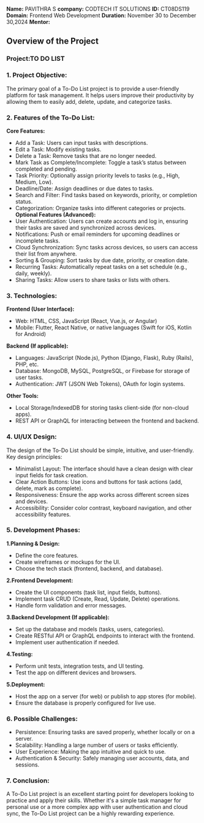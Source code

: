 **Name:** PAVITHRA S
**company:** CODTECH IT SOLUTIONS
**ID:** CT08DS119
**Domain:** Frontend Web Development
**Duration:** November 30 to December 30,2024
**Mentor:**

## Overview of the Project

### Project:TO DO LIST

### 1. Project Objective:
The primary goal of a To-Do List project is to provide a user-friendly platform for task management. It helps users improve their productivity by allowing them to easily add, delete, update, and categorize tasks.

### 2. Features of the To-Do List:
**Core Features:**
- Add a Task: Users can input tasks with descriptions.
- Edit a Task: Modify existing tasks.
- Delete a Task: Remove tasks that are no longer needed.
- Mark Task as Complete/Incomplete: Toggle a task’s status between completed and pending.
- Task Priority: Optionally assign priority levels to tasks (e.g., High, Medium, Low).
- Deadline/Date: Assign deadlines or due dates to tasks.
- Search and Filter: Find tasks based on keywords, priority, or completion status.
- Categorization: Organize tasks into different categories or projects.
**Optional Features (Advanced):**
- User Authentication: Users can create accounts and log in, ensuring their tasks are saved and synchronized across devices.
- Notifications: Push or email reminders for upcoming deadlines or incomplete tasks.
- Cloud Synchronization: Sync tasks across devices, so users can access their list from anywhere.
- Sorting & Grouping: Sort tasks by due date, priority, or creation date.
- Recurring Tasks: Automatically repeat tasks on a set schedule (e.g., daily, weekly).
- Sharing Tasks: Allow users to share tasks or lists with others.

### 3. Technologies:
**Frontend (User Interface):**

- Web: HTML, CSS, JavaScript (React, Vue.js, or Angular)
- Mobile: Flutter, React Native, or native languages (Swift for iOS, Kotlin for Android)

**Backend (If applicable):**

- Languages: JavaScript (Node.js), Python (Django, Flask), Ruby (Rails), PHP, etc.
- Database: MongoDB, MySQL, PostgreSQL, or Firebase for storage of user tasks.
- Authentication: JWT (JSON Web Tokens), OAuth for login systems.

**Other Tools:**

- Local Storage/IndexedDB for storing tasks client-side (for non-cloud apps).
- REST API or GraphQL for interacting between the frontend and backend.

### 4. UI/UX Design:
The design of the To-Do List should be simple, intuitive, and user-friendly. Key design principles:

- Minimalist Layout: The interface should have a clean design with clear input fields for task creation.
- Clear Action Buttons: Use icons and buttons for task actions (add, delete, mark as complete).
- Responsiveness: Ensure the app works across different screen sizes and devices.
- Accessibility: Consider color contrast, keyboard navigation, and other accessibility features.

### 5. Development Phases:
**1.Planning & Design:**
- Define the core features.
- Create wireframes or mockups for the UI.
- Choose the tech stack (frontend, backend, and database).

**2.Frontend Development:**
- Create the UI components (task list, input fields, buttons).
- Implement task CRUD (Create, Read, Update, Delete) operations.
- Handle form validation and error messages.

**3.Backend Development (If applicable):**
- Set up the database and models (tasks, users, categories).
- Create RESTful API or GraphQL endpoints to interact with the frontend.
- Implement user authentication if needed.

**4.Testing:**
- Perform unit tests, integration tests, and UI testing.
- Test the app on different devices and browsers.

**5.Deployment:**
- Host the app on a server (for web) or publish to app stores (for mobile).
- Ensure the database is properly configured for live use.

### 6. Possible Challenges:
- Persistence: Ensuring tasks are saved properly, whether locally or on a server.
- Scalability: Handling a large number of users or tasks efficiently.
- User Experience: Making the app intuitive and quick to use.
- Authentication & Security: Safely managing user accounts, data, and sessions.

### 7. Conclusion:
A To-Do List project is an excellent starting point for developers looking to practice and apply their skills. Whether it's a simple task manager for personal use or a more complex app with user authentication and cloud sync, the To-Do List project can be a highly rewarding experience.
